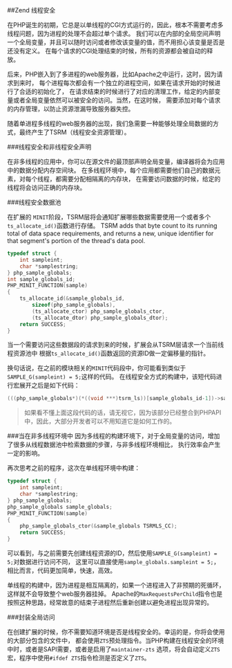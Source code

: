##Zend 线程安全

在PHP诞生的初期，它总是以单线程的CGI方式运行的，因此，根本不需要考虑多线程问题，因为进程的处理不会超过单个请求。
我们可以在内部的全局空间声明一个全局变量，并且可以随时访问或者修改该变量的值，而不用担心该变量是否是还没有定义。
在每个请求的CGI处理结束的时候，所有的资源都会被自动的释放。

后来，PHP嵌入到了多进程的web服务器，比如Apache之中运行，这时，因为请求到来时，
每个进程每次都会有一个独立的进程空间，如果在请求开始的时候进行了合适的初始化了，
在请求结束的时候进行了对应的清理工作，给定的内部变量或者全局变量依然可以被安全的访问。当然，在这时候，
需要添加对每个请求的内存管理，以防止资源泄漏导致服务器失控。

随着单进程多线程的web服务器的出现，我们急需要一种能够处理全局数据的方式，最终产生了TSRM（线程安全资源管理）。

###线程安全和非线程安全声明

在非多线程的应用中，你可以在源文件的最顶部声明全局变量，编译器将会为应用中的数据分配内存空间块。
在多线程环境中，每个应用都需要他们自己的数据元素，对每个线程，都需要分配相隔离的内存块，
在需要访问数据的时候，给定的线程将会访问正确的内存块。

###线程安全数据池

在扩展的 `MINIT`阶段，TSRM层将会通知扩展哪些数据需要使用一个或者多个`ts_allocate_id()`函数进行存储。
TSRM adds that byte count to its running total of data space requirements,
and returns a new, unique identifier for that segment's portion of the thread's data pool.

```c
typedef struct {
    int sampleint;
    char *samplestring;
} php_sample_globals;
int sample_globals_id;
PHP_MINIT_FUNCTION(sample)
{
    ts_allocate_id(&sample_globals_id,
        sizeof(php_sample_globals),
        (ts_allocate_ctor) php_sample_globals_ctor,
        (ts_allocate_dtor) php_sample_globals_dtor);
    return SUCCESS;
}
```
当一个需要访问这些数据段的请求到来的时候，扩展会从TSRM层请求一个当前线程资源池中
根据`ts_allocate_id()`函数返回的资源ID做一定偏移量的指针。

换句话说，在之前的模块相关的`MINIT`代码段中，你可能看到类似于`SAMPLE_G(sampleint) = 5;`这样的代码。
在线程安全方式的构建中，该短代码进行宏展开之后是如下代码：

```c
(((php_sample_globals*)(*((void ***)tsrm_ls))[sample_globals_id-1])->sampleint = 5;
```
> 如果看不懂上面这段代码的话，请无视它，因为该部分已经整合到PHPAPI中，因此，大部分开发者可以不用知道它是如何工作的。

###当在非多线程环境中
因为多线程的构建环境下，对于全局变量的访问，增加了很多从线程数据池中检索数据的步骤，与非多线程环境相比，
执行效率会产生一定的影响。

再次思考之前的程序，这次在单线程环境中构建：

```c
typedef struct {
    int sampleint;
    char *samplestring;
} php_sample_globals;
php_sample_globals sample_globals;
PHP_MINIT_FUNCTION(sample)
{
    php_sample_globals_ctor(&sample_globals TSRMLS_CC);
    return SUCCESS;
}
```
可以看到，与之前需要先创建线程资源的ID，然后使用`SAMPLE_G(sampleint) = 5;`对数据进行访问不同，
这里可以直接使用`sample_globals.sampleint = 5;`，相比而言，代码更加简单，快速，高效。

单线程的构建中，因为进程是相互隔离的，如果一个进程进入了非预期的死循环，这样就不会导致整个web服务器挂掉。
Apache的`MaxRequestsPerChild`指令也是按照这种思路，经常故意的结束子进程然后重新创建以避免进程出现异常的。

###封装全局访问

在创建扩展的时候，你不需要知道环境是否是线程安全的。幸运的是，你将会使用的大部分包含的文件中，
都会使用`ZTS`预处理指令。当PHP构建在线程安全的环境中时，或者是SAPI需要，或者是启用了`maintainer-zts`
选项，将会自动定义`ZTS`宏，程序中使用`#ifdef ZTS`指令检测是否定义了`ZTS`。
